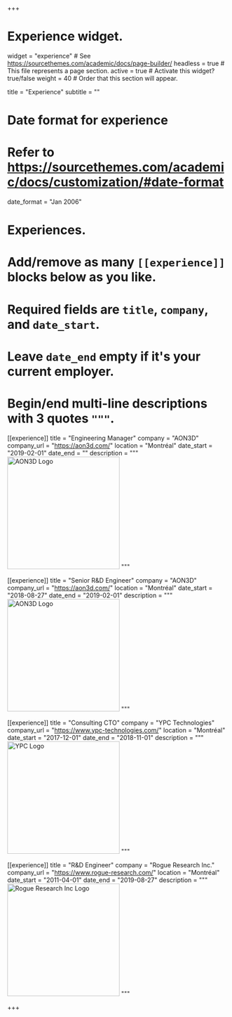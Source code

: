 +++
# Experience widget.
widget = "experience"  # See https://sourcethemes.com/academic/docs/page-builder/
headless = true  # This file represents a page section.
active = true  # Activate this widget? true/false
weight = 40  # Order that this section will appear.

title = "Experience"
subtitle = ""

# Date format for experience
#   Refer to https://sourcethemes.com/academic/docs/customization/#date-format
date_format = "Jan 2006"

# Experiences.
#   Add/remove as many `[[experience]]` blocks below as you like.
#   Required fields are `title`, `company`, and `date_start`.
#   Leave `date_end` empty if it's your current employer.
#   Begin/end multi-line descriptions with 3 quotes `"""`.
[[experience]]
  title = "Engineering Manager"
  company = "AON3D"
  company_url = "https://aon3d.com/"
  location = "Montréal"
  date_start = "2019-02-01"
  date_end = ""
  description = """
  <img style="width:256px" src="img/logo-aon.png" alt="AON3D Logo"/>
  """

[[experience]]
  title = "Senior R&D Engineer"
  company = "AON3D"
  company_url = "https://aon3d.com/"
  location = "Montréal"
  date_start = "2018-08-27"
  date_end = "2019-02-01"
  description = """
  <img style="width:256px" src="img/logo-aon.png" alt="AON3D Logo"/>
  """

[[experience]]
  title = "Consulting CTO"
  company = "YPC Technologies"
  company_url = "https://www.ypc-technologies.com/"
  location = "Montréal"
  date_start = "2017-12-01"
  date_end = "2018-11-01"
  description = """
  <img style="width:256px" src="img/logo-ypc.png" alt="YPC Logo"/>
  """

[[experience]]
  title = "R&D Engineer"
  company = "Rogue Research Inc."
  company_url = "https://www.rogue-research.com/"
  location = "Montréal"
  date_start = "2011-04-01"
  date_end = "2019-08-27"
  description = """
  <img style="width:256px" src="img/logo-rogue.png" alt="Rogue Research Inc Logo"/>
  """

+++
